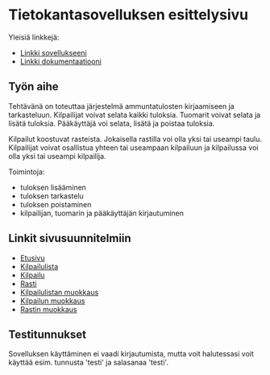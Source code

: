 # Tietokantasovelluksen esittelysivu

Yleisiä linkkejä:

* [Linkki sovellukseeni](http://otanttu.users.cs.helsinki.fi/ammutulos/)
* [Linkki dokumentaatiooni](https://github.com/ootee/Tsoha-Bootstrap/blob/master/doc/dokumentaatio.pdf)

## Työn aihe

Tehtävänä on toteuttaa järjestelmä ammuntatulosten kirjaamiseen ja tarkasteluun. Kilpailijat voivat selata kaikki tuloksia. Tuomarit voivat selata ja lisätä tuloksia. Pääkäyttäjä voi selata, lisätä ja poistaa tuloksia.

Kilpailut koostuvat rasteista. Jokaisella rastilla voi olla yksi tai useampi taulu. Kilpailijat voivat osallistua yhteen tai useampaan kilpailuun ja kilpailussa voi olla yksi tai useampi kilpailija.


Toimintoja:

- tuloksen lisääminen
- tuloksen tarkastelu
- tuloksen poistaminen
- kilpailijan, tuomarin ja pääkäyttäjän kirjautuminen 

## Linkit sivusuunnitelmiin
* [Etusivu](http://otanttu.users.cs.helsinki.fi/ammutulos/)
* [Kilpailulista](http://otanttu.users.cs.helsinki.fi/ammutulos/kilpailulista)
* [Kilpailu](http://otanttu.users.cs.helsinki.fi/ammutulos/kilpailu)
* [Rasti](otanttu.users.cs.helsinki.fi/ammutulos/rasti)
* [Kilpailulistan muokkaus](http://otanttu.users.cs.helsinki.fi/ammutulos/kilpailulista_edit)
* [Kilpailun muokkaus](http://otanttu.users.cs.helsinki.fi/ammutulos/kilpailu_edit)
* [Rastin muokkaus](http://otanttu.users.cs.helsinki.fi/ammutulos/rasti_edit)

## Testitunnukset

Sovelluksen käyttäminen ei vaadi kirjautumista, mutta voit halutessasi voit käyttää esim. tunnusta 'testi' ja salasanaa 'testi'.
